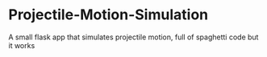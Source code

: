 # Projectile-Motion-Simulation
A small flask app that simulates projectile motion, full of spaghetti code but it works 


